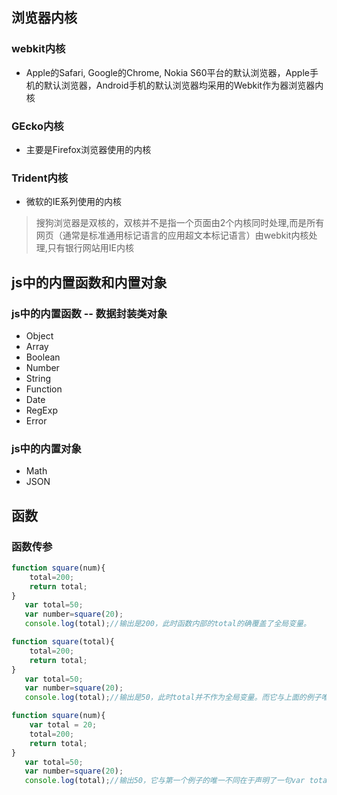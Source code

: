 ## 浏览器内核
### webkit内核
- Apple的Safari, Google的Chrome, Nokia S60平台的默认浏览器，Apple手机的默认浏览器，Android手机的默认浏览器均采用的Webkit作为器浏览器内核

### GEcko内核
- 主要是Firefox浏览器使用的内核

### Trident内核
- 微软的IE系列使用的内核

>搜狗浏览器是双核的，双核并不是指一个页面由2个内核同时处理,而是所有网页（通常是标准通用标记语言的应用超文本标记语言）由webkit内核处理,只有银行网站用IE内核

## js中的内置函数和内置对象
### js中的内置函数 -- 数据封装类对象
- Object
- Array
- Boolean
- Number
- String
- Function
- Date
- RegExp
- Error

### js中的内置对象
- Math
- JSON

## 函数
### 函数传参
```JavaScript
function square(num){
    total=200;    
    return total;  
}   
   var total=50;  
   var number=square(20);   
   console.log(total);//输出是200，此时函数内部的total的确覆盖了全局变量。

function square(total){
    total=200;    
    return total;  
}   
   var total=50;  
   var number=square(20);   
   console.log(total);//输出是50，此时total并不作为全局变量。而它与上面的例子唯一的不同只在于它的传参名叫total。

function square(num){
    var total = 20;
    total=200;    
    return total;  
}   
   var total=50;  
   var number=square(20);   
   console.log(total);//输出50，它与第一个例子的唯一不同在于声明了一句var total ＝ 20；结合第二个例子，说明传参时实际就等于声明了一次，此时就变为新的局部的变量。
```
